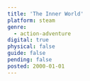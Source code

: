```yaml
---
title: 'The Inner World'
platform: steam
genre:
  - action-adventure
digital: true
physical: false
guide: false
pending: false
posted: 2000-01-01
---
```

